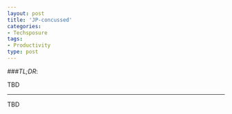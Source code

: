 ```yaml
---
layout: post
title: 'JP-concussed'
categories:
- Techsposure
tags:
- Productivity
type: post
---
```


###*TL;DR*:

TBD

---

TBD

